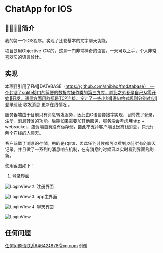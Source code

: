 # ChatApp for IOS

## 简介
我的第一个IOS程序。实现了比较基本的文字聊天功能。

项目是用Objective-C写的，这是一门非常神奇的语言，一天可以上手，个人非常喜欢它的语言设计。


## 实现
本项目引用了FMDATABASE（https://github.com/shibiao/fmdatabase），一个封装了sqlite接口的简便的数据库操作类的第三方库，除此之外都是自己从零开始开发。通信方面用的都是TCP连接，设计了一些小的语句格式规则分别对应 登录验证 收发消息 更新在线情况 。

服务器端由于目前只有消息转发服务，因此由C语言套接字实现，目前做了登录，注册，消息转发的功能。后期如果需要加其他服务，服务端会考虑用http + websocket，服务端目前没有做存储，因此不支持客户端发送离线消息，只允许两个在线的人聊天。

客户端做了消息的存储，用的是sqlite，因此任何时候都可以看到以前所有的聊天记录，并且做了一系列的消息响应机制，在有消息的时候可以实时看到界面的刷新。

使用截图如下：

1. 登录界面

![LoginView](./screenshots/screenshot1.png)
2. 注册界面

![LoginView](./screenshots/screenshot2.png)
3. app主界面

![LoginView](./screenshots/screenshot3.png)
4. 聊天界面

![LoginView](./screenshots/screenshot4.png)

## 任何问题
任何问题请联系646424878@qq.com 谢谢

